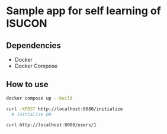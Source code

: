 # Sample app for self learning of ISUCON

## Dependencies

* Docker
* Docker Compose

## How to use

```bash
docker compose up --build

curl -XPOST http://localhost:8080/initialize
  # Initialize DB

curl http://localhost:8080/users/1
```
